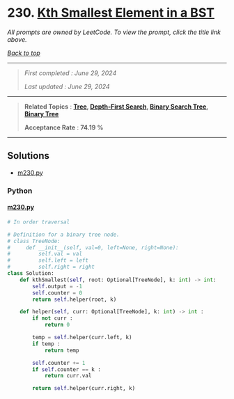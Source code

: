 # 230. [Kth Smallest Element in a BST](<https://leetcode.com/problems/kth-smallest-element-in-a-bst>)

*All prompts are owned by LeetCode. To view the prompt, click the title link above.*

*[Back to top](<../README.md>)*

------

> *First completed : June 29, 2024*
>
> *Last updated : June 29, 2024*

------

> **Related Topics** : **[Tree](<by_topic/Tree.md>), [Depth-First Search](<by_topic/Depth-First Search.md>), [Binary Search Tree](<by_topic/Binary Search Tree.md>), [Binary Tree](<by_topic/Binary Tree.md>)**
>
> **Acceptance Rate** : **74.19 %**

------

## Solutions

- [m230.py](<../my-submissions/m230.py>)
### Python
#### [m230.py](<../my-submissions/m230.py>)
```Python
# In order traversal

# Definition for a binary tree node.
# class TreeNode:
#     def __init__(self, val=0, left=None, right=None):
#         self.val = val
#         self.left = left
#         self.right = right
class Solution:
    def kthSmallest(self, root: Optional[TreeNode], k: int) -> int:
        self.output = -1
        self.counter = 0
        return self.helper(root, k)

    def helper(self, curr: Optional[TreeNode], k: int) -> int : 
        if not curr :
            return 0

        temp = self.helper(curr.left, k)
        if temp :
            return temp

        self.counter += 1
        if self.counter == k :
            return curr.val

        return self.helper(curr.right, k)


```

